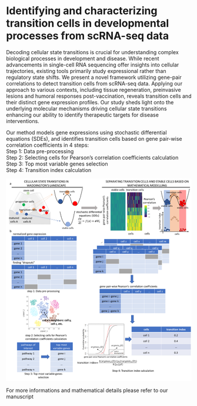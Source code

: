# Identifying and characterizing transition cells in developmental processes from scRNA-seq data 
Decoding cellular state transitions is crucial for understanding complex biological processes in development and disease. While recent advancements in single-cell RNA sequencing offer insights into cellular trajectories, existing tools primarily study expressional rather than regulatory state shifts. We present a novel framework utilizing gene-pair correlations to detect transition cells from scRNA-seq data. Applying our approach to various contexts, including tissue regeneration, preinvasive lesions and humoral responses post-vaccination, reveals transition cells and their distinct gene expression profiles. Our study sheds light onto the underlying molecular mechanisms driving cellular state transitions enhancing our ability to identify therapeutic targets for disease interventions.

Our method models gene expressions using stochastic differential equations (SDEs), and identifies transition cells based on gene pair-wise correlation coefficients in 4 steps: <br />
Step 1: Data pre-processing <br />
Step 2: Selecting cells for Pearson’s correlation coefficients calculation <br />
Step 3: Top most variable genes selection <br />
Step 4: Transition index calculation <br />

![workflow](https://github.com/KChen-lab/transition-cells-identification/blob/main/images/workflow.png)

For more informations and mathematical details please refer to our manuscript
